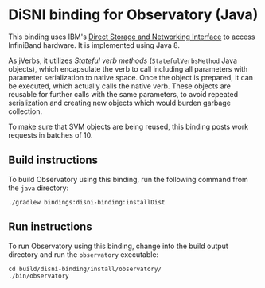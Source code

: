 # DiSNI binding for Observatory (Java)

This binding uses IBM's [Direct Storage and Networking Interface](https://developer.ibm.com/technologies/analytics/projects/direct-storage-and-networking-interface-disni/) to access InfiniBand hardware. It is implemented using Java 8.

As jVerbs, it utilizes *Stateful verb methods* (`StatefulVerbsMethod` Java objects), which encapsulate the verb to call including all parameters with parameter serialization to native space. Once the object is prepared, it can be executed, which actually calls the native verb. These objects are reusable for further calls with the same parameters, to avoid repeated serialization and creating new objects which would burden garbage collection.

To make sure that SVM objects are being reused, this binding posts work requests in batches of 10.

## Build instructions

To build Observatory using this binding, run the following command from the `java` directory:

```
./gradlew bindings:disni-binding:installDist
```

## Run instructions

To run Observatory using this binding, change into the build output directory and run the `observatory` executable:

```
cd build/disni-binding/install/observatory/
./bin/observatory
```